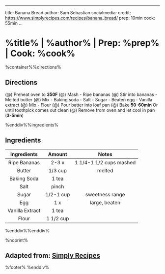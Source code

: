 
---
title: Banana Bread
author: Sam Sebastian
socialmedia:
credit: https://www.simplyrecipes.com/recipes/banana_bread/
prep: 10min
cook: 55min
...

# %title% | %author% | Prep: %prep% | Cook: %cook%

%container%%directions%

## Directions
(@) Preheat oven to **350F**
(@) Mash
    - Ripe bananas
(@) Stir into bananas
    - Melted butter
(@) Mix
    - Baking soda
    - Salt
    - Sugar
    - Beaten egg
    - Vanilla extract
(@) Mix
    - Flour
(@) Pour batter into loaf pan
(@) Bake **50-60min**
    Or until toothpick comes out clean
(@) Remove from oven and let cool in pan (**3-5min**)

%enddiv%%ingredients%

## Ingredients
| Ingredients | Amount | Notes |
| :---------: | :----: | :---: |
| Ripe Bananas | 2-3 x | 1 1/4-1 1/2 cups mashed |
| Butter | 1/3 cup | melted |
| Baking Soda | 1 tea |  |
| Salt | pinch |  |
| Sugar | 1/2-1 cup | sweetness range |
| Egg | 1 x | large, beaten |
| Vanilla Extract | 1 tea |  |
| Flour | 1 1/2 cup |  |

%enddiv%%enddiv%

%noprint%
## Adapted from: [Simply Recipes](%credit%)
%footer%
%enddiv%
